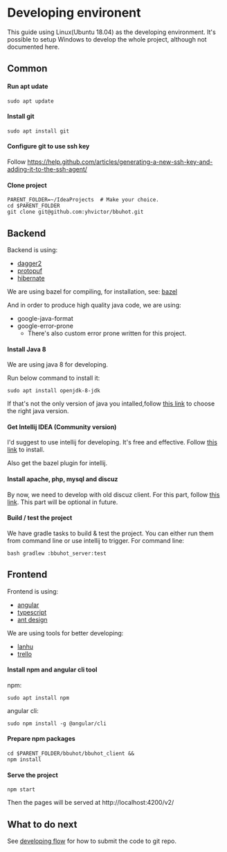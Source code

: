 Developing environent
=====================

This guide using Linux(Ubuntu 18.04) as the developing environment.
It's possible to setup Windows to develop the whole project, although not documented here.

## Common
#### Run apt udate
```
sudo apt update
```
#### Install git
```
sudo apt install git
```
#### Configure git to use ssh key
Follow https://help.github.com/articles/generating-a-new-ssh-key-and-adding-it-to-the-ssh-agent/

#### Clone project
```
PARENT_FOLDER=~/IdeaProjects  # Make your choice.
cd $PARENT_FOLDER
git clone git@github.com:yhvictor/bbuhot.git
```

## Backend
Backend is using:
* [dagger2](http://square.github.io/dagger/)
* [protopuf](https://developers.google.com/protocol-buffers/)
* [hibernate](http://hibernate.org/)

We are using bazel for compiling, for installation, see:
[bazel](https://docs.bazel.build/versions/master/install-ubuntu.html)

And in order to produce high quality java code, we are using:
* google-java-format
* google-error-prone
  * There's also custom error prone written for this project.

#### Install Java 8
We are using java 8 for developing.

Run below command to install it:
```
sudo apt install openjdk-8-jdk
```
If that's not the only version of java you intalled,follow [this link](https://www.digitalocean.com/community/tutorials/how-to-install-java-with-apt-on-ubuntu-18-04) to choose the right java version.

#### Get Intellij IDEA (Community version)
I'd suggest to use intellij for developing. It's free and effective.
Follow [this link](https://www.jetbrains.com/idea/download/#section=linux) to install.

Also get the bazel plugin for intellij.

#### Install apache, php, mysql and discuz
By now, we need to develop with old discuz client.
For this part, follow [this link](deploy-backend.md).
This part will be optional in future.

#### Build / test the project
We have gradle tasks to build & test the project. You can either run them from command line or use intellij to trigger. For command line:
```
bash gradlew :bbuhot_server:test
```

## Frontend
Frontend is using:
* [angular](http://angular.io)
* [typescript](https://www.typescriptlang.org/)
* [ant design](https://ng.ant.design/docs/introduce/zh)

We are using tools for better developing:
* [lanhu](https://lanhuapp.com/web/#/item/board?pid=dc502362-c9c4-402a-b88b-a491dc5712d3)
* [trello](https://trello.com/user55247310)

#### Install npm and angular cli tool
npm:
```
sudo apt install npm
```
angular cli:
```
sudo npm install -g @angular/cli
```

#### Prepare npm packages
```
cd $PARENT_FOLDER/bbuhot/bbuhot_client &&
npm install
```

#### Serve the project
```
npm start
```
Then the pages will be served at http://localhost:4200/v2/

## What to do next
See [developing flow](developing-flow.md) for how to submit the code to git repo.
